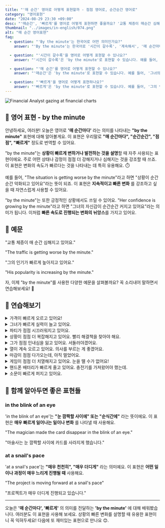 ```yaml
---
title: "'매 순간' 영어로 어떻게 표현할까 - 점점 영어로, 순간순간 영어로"
category: "영어표현"
date: "2024-08-29 23:30 +09:00"
desc: "'매순간', '빠르게'를 영어로 어떻게 표현하면 좋을까요? '교통 체증이 매순간 심해지고 있어요', '그의 인기가 점점  높아지고 있어요' 등을 영어로 표현하는 법을 배워봅시다. 다양한 예문을 통해서 연습하고 본인의 표현으로 만들어 보세요."
thumbnail: "../images/in-english/074.png"
alt: "매 순간 영어표현"
faq:
  - question: "'By the minute'는 한국어로 어떤 의미인가요?"
    answer: "'By the minute'는 한국어로 '시간이 갈수록', '계속해서', '매 순간마다', '시간이 지날수록' 등으로 번역될 수 있습니다. 상황이 빠르게 변하거나 발전하는 것을 설명할 때 사용합니다."

  - question: "'시간이 갈수록'을 영어로 어떻게 표현할 수 있나요?"
    answer: "'시간이 갈수록'은 'by the minute'로 표현할 수 있습니다. 예를 들어, '상황이 시간이 갈수록 악화되고 있어요'는 'The situation is getting worse by the minute'로 말할 수 있습니다."

  - question: "'매 순간'를 영어로 어떻게 표현할 수 있나요?"
    answer: "'매순간'은 'by the minute'로 표현할 수 있습니다. 예를 들어, '그녀의 자신감이 매 순간 커지고 있어요'는 'Her confidence is growing by the minute'로 말할 수 있습니다."

  - question: "'빠르게'을 영어로 어떻게 표현하나요?"
    answer: "'빠르게'은 'by the minute'로 표현할 수 있습니다. 예를 들어, '그의 인기가 빠르게 높아지고 있어요'는 'His popularity is increasing by the minute'로 말할 수 있습니다."
---
```


![Financial Analyst gazing at financial charts](../images/in-english/074-1.avif)

## 🌟 영어 표현 - by the minute

안녕하세요, 여러분! 오늘은 영어로 **'매 순간마다'** 라는 의미를 나타내는 **"by the minute"** 표현에 대해 알아볼게요. 이 표현은 우리말로 **"매 순간마다", "순간순간", "점점", "빠르게"** 정도로 번역할 수 있어요.

"by the minute"는 **상황이 빠르게 변하거나 발전하는 것을 설명**할 때 자주 사용되는 표현이에요. 주로 어떤 상태나 감정이 점점 더 강해지거나 심해지는 것을 강조할 때 쓰죠. 이 표현은 변화의 속도가 빠르다는 것을 나타내는 데 특히 유용해요. ⏱️

예를 들어, "The situation is getting worse by the minute"라고 하면 "상황이 순간순간 악화되고 있어요"라는 뜻이 되죠. 이 표현은 **지속적이고 빠른 변화** 를 강조하고 싶을 때 자연스럽게 사용할 수 있어요.

"by the minute"는 또한 긍정적인 상황에서도 쓰일 수 있어요. "Her confidence is growing by the minute"라고 하면 "그녀의 자신감이 순간순간 커지고 있어요"라는 의미가 됩니다. 이처럼 **빠른 속도로 진행되는 변화의 뉘앙스**를 가지고 있어요.

<script async src="https://pagead2.googlesyndication.com/pagead/js/adsbygoogle.js?client=ca-pub-1465612013356152"
     crossorigin="anonymous"></script>
<!-- engple-horizontal-ad -->

<ins class="adsbygoogle"
     style="display:block"
     data-ad-client="ca-pub-1465612013356152"
     data-ad-slot="2106896038"
     data-ad-format="auto"
     data-full-width-responsive="true"></ins>

<script>
     (adsbygoogle = window.adsbygoogle || []).push({});
</script>

## 📖 예문

"교통 체증이 매 순간 심해지고 있어요."

"The traffic is getting worse by the minute."

"그의 인기가 빠르게 높아지고 있어요."

"His popularity is increasing by the minute."

자, 이제 "by the minute"를 사용한 다양한 예문을 살펴볼까요? 꼭 소리내어 말하면서 연습해보세요! 🚀

## 💬 연습해보기

<details>
<summary>가격이 빠르게 오르고 있어요!</summary>
<span>These prices are going up by the minute!</span>
</details>

<details>
<summary>그녀가 빠르게 실력이 늘고 있어요.</summary>
<span>She's improving by the minute.</span>
</details>

<details>
<summary>파티가 점점 시끄러워지고 있어요.</summary>
<span>The party's getting louder by the minute.</span>
</details>

<details>
<summary>상황이 점점 더 복잡해지고 있어요. 빨리 해결책을 찾아야 해요.</summary>
<span>This situation is getting more complicated by the minute. We need to find a solution fast.</span>
</details>

<details>
<summary>그가 점점 인내심을 잃고 있어요. 서둘러야겠어요.</summary>
<span>He's losing patience by the minute. We'd better hurry up.</span>
</details>

<details>
<summary>열이 계속 오르고 있어요. 의사를 부르는 게 좋겠어요.</summary>
<span>His fever's rising by the minute. I think we should call the doctor.</span>
</details>

<details>
<summary>마감이 점점 다가오는데, 아직 멀었어요.</summary>
<span>The deadline's approaching by the minute, and I'm nowhere near finished.</span>
</details>

<details>
<summary>게임이 점점 더 치열해지고 있어요. 눈을 뗄 수가 없어요!</summary>
<span>This game is getting more intense by the minute. I can't look away!</span>
</details>

<details>
<summary>핸드폰 배터리가 빠르게 줄고 있어요. 충전기를 가져왔어야 했는데.</summary>
<span>My phone battery is draining by the minute. I should've brought my charger.</span>
</details>

<details>
<summary>소문이 빠르게 퍼지고 있어요.</summary>
<span>The rumors are spreading by the minute.</span>
</details>

## 🤝 함께 알아두면 좋은 표현들

### in the blink of an eye

'in the blink of an eye'는 **"눈 깜짝할 사이에" 또는 "순식간에"** 라는 뜻이에요. 이 표현은 **매우 빠르게 일어나는 일이나 변화** 를 나타낼 때 사용해요.

"The magician made the card disappear in the blink of an eye."

"마술사는 눈 깜짝할 사이에 카드를 사라지게 했습니다."

### at a snail's pace

'at a snail's pace'는 **"매우 천천히", "매우 더디게"** 라는 의미예요. 이 표현은 **어떤 일이나 과정이 매우 느리게 진행될 때** 사용해요.

"The project is moving forward at a snail's pace"

"프로젝트가 매우 더디게 진행되고 있습니다."

---

오늘은 **'매 순간마다', '빠르게'** 의 의미를 전달하는 **'by the minute'** 에 대해 배워봤습니다. 여러분도 이 표현을 사용해 보세요. 상황의 빠른 변화를 설명할 때 유용한 표현이니 꼭 익혀두세요! 다음에 또 재미있는 표현으로 만나요 😊.
